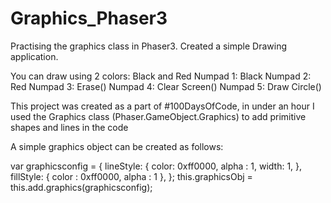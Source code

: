 # Graphics_Phaser3
Practising the graphics class in Phaser3. Created a simple Drawing application.

You can draw using 2 colors: Black and Red
Numpad 1: Black
Numpad 2: Red
Numpad 3: Erase()
Numpad 4: Clear Screen()
Numpad 5: Draw Circle()

This project was created as a part of #100DaysOfCode, in under an hour
I used the Graphics class (Phaser.GameObject.Graphics) to add primitive shapes and lines in the code

A simple graphics object can be created as follows:

 var graphicsconfig = {
      lineStyle: {
          color: 0xff0000,
          alpha : 1,
          width: 1,
      },
      fillStyle: {
          color : 0xff0000,
          alpha : 1
      },
};
this.graphicsObj = this.add.graphics(graphicsconfig);
